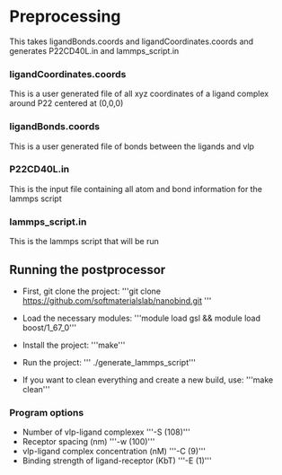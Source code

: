 # Preprocessing

This takes ligandBonds.coords and ligandCoordinates.coords and generates P22CD40L.in and lammps_script.in

### ligandCoordinates.coords

This is a user generated file of all xyz coordinates of a ligand complex around P22 centered at (0,0,0)

### ligandBonds.coords

This is a user generated file of bonds between the ligands and vlp

### P22CD40L.in

This is the input file containing all atom and bond information for the lammps script

### lammps_script.in

This is the lammps script that will be run

## Running the postprocessor

* First, git clone the project:
'''git clone https://github.com/softmaterialslab/nanobind.git '''

* Load the necessary modules:
'''module load gsl && module load boost/1_67_0'''

* Install the project:
'''make'''

* Run the project:
''' ./generate_lammps_script'''

* If you want to clean everything and create a new build, use:
'''make clean'''

### Program options

* Number of vlp-ligand complexex
'''-S (108)'''
* Receptor spacing (nm)
'''-w (100)'''
* vlp-ligand complex concentration (nM)
'''-C (9)'''
* Binding strength of ligand-receptor (KbT)
'''-E (1)'''


